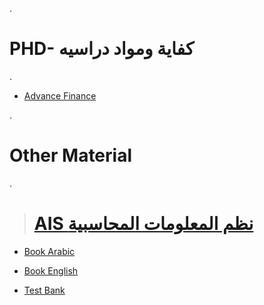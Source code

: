 
.

# PHD- كفاية ومواد دراسيه 

.

- [Advance Finance]()


.


# Other Material 

.
  
  > # [AIS نظم المعلومات المحاسبية](https://github.com/nancyalaswad90/PHD-Study-Material/blob/main/AIS%20%D9%86%D8%B8%D9%85%20%D8%A7%D9%84%D9%85%D8%B9%D9%84%D9%88%D9%85%D8%A7%D8%AA%20%D8%A7%D9%84%D9%85%D8%AD%D8%A7%D8%B3%D8%A8%D9%8A%D8%A9.md)
  
  
  - [Book Arabic]()
  
  
  - [Book English]()
  
  
  - [Test Bank ](https://github.com/nancyalaswad90/AIS/tree/main)

